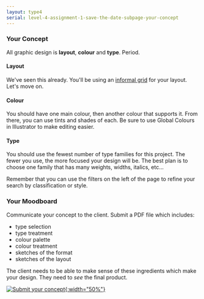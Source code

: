 ```yaml
---
layout: type4
serial: level-4-assignment-1-save-the-date-subpage-your-concept
---
```

### Your Concept

All graphic design is **layout**, **colour** and **type**. Period.

#### Layout

We've seen this already. You'll be using an <a href="/type-4/save-the-date/informal-grids.html" title="Practice creating informal grids." class="external">informal grid</a> for your layout. Let's move on.

#### Colour

You should have one main colour, then another colour that supports it. From there, you can use tints and shades of each. Be sure to use Global Colours in Illustrator to make editing easier.

#### Type

You should use the fewest number of type families for this project. The fewer you use, the more focused your design will be. The best plan is to choose one family that has many weights, widths, italics, etc…

Remember that you can use the filters on the left of the page to refine your search by classification or style.

### Your Moodboard

Communicate your concept to the client. Submit a PDF file which includes:

<ul class="hasBullets">
	<li>type selection</li>
	<li>type treatment</li>
	<li>colour palette</li>
	<li>colour treatment</li>
	<li>sketches of the format</li>
	<li>sketches of the layout</li>
</ul>

The client needs to be able to make sense of these ingredients which make your design. They need to *see* the final product.

<a href="{{ site.data.type4[0].brightspace[0].bs_url }}" title="Submit on BrightSpace" target="_blank">![Submit your concept]({{site.url}}/svg/button-submit-your-concept.svg){:width="50%"}</a>